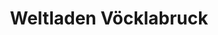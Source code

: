 ---
title: "Weltladen Vöcklabruck"
url: /voecklabruck/weltladen-voecklabruck/
shop: Lebensmittel
---